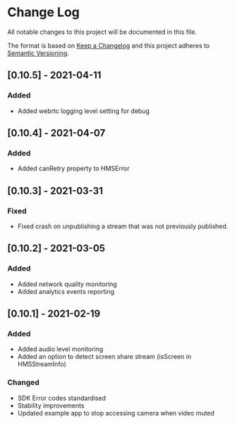 # Change Log

All notable changes to this project will be documented in this file.
 
The format is based on [Keep a Changelog](http://keepachangelog.com/)
and this project adheres to [Semantic Versioning](http://semver.org/).

## [0.10.5] - 2021-04-11

### Added
- Added webrtc logging level setting for debug

## [0.10.4] - 2021-04-07

### Added
- Added canRetry property to HMSError

## [0.10.3] - 2021-03-31

### Fixed
- Fixed crash on unpublishing a stream that was not previously published.


## [0.10.2] - 2021-03-05

### Added
- Added network quality monitoring
- Added analytics events reporting

## [0.10.1] - 2021-02-19

### Added
- Added audio level monitoring
- Added an option to detect screen share stream (isScreen in HMSStreamInfo)
### Changed
- SDK Error codes standardised
- Stability improvements
- Updated example app to stop accessing camera when video muted
